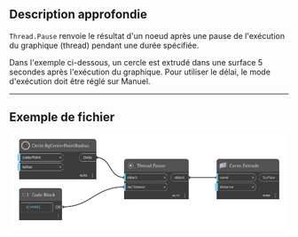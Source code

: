 ## Description approfondie
`Thread.Pause` renvoie le résultat d'un noeud après une pause de l'exécution du graphique (thread) pendant une durée spécifiée.

Dans l'exemple ci-dessous, un cercle est extrudé dans une surface 5 secondes après l'exécution du graphique. Pour utiliser le délai, le mode d'exécution doit être réglé sur Manuel.
___
## Exemple de fichier

![Thread.Pause](./DSCore.Thread.Pause_img.jpg)
